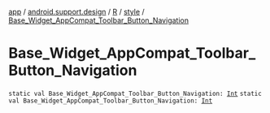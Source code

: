 [app](../../../index.md) / [android.support.design](../../index.md) / [R](../index.md) / [style](index.md) / [Base_Widget_AppCompat_Toolbar_Button_Navigation](./-base_-widget_-app-compat_-toolbar_-button_-navigation.md)

# Base_Widget_AppCompat_Toolbar_Button_Navigation

`static val Base_Widget_AppCompat_Toolbar_Button_Navigation: `[`Int`](https://kotlinlang.org/api/latest/jvm/stdlib/kotlin/-int/index.html)
`static val Base_Widget_AppCompat_Toolbar_Button_Navigation: `[`Int`](https://kotlinlang.org/api/latest/jvm/stdlib/kotlin/-int/index.html)